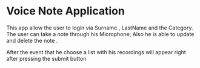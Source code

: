 # Voice Note Application

This app allow the user to login via Surname , LastName and the Category.
The user can take a note through his Microphone; Also he is able to update and delete the note .

After the event that he choose a  list with his recordings will appear right after pressing the submit button 

